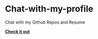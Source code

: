 # Chat-with-my-profile
Chat with my Github Repos and Resume
<br>

**[<i class="fa-solid fa-fire"></i> Check it out](https://nextjs-chat-black-omega-27.vercel.app/)**
